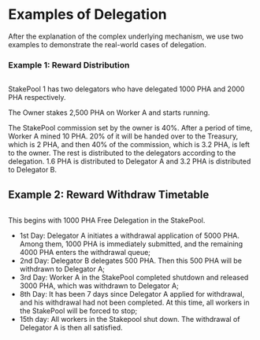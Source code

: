 # Examples of Delegation

After the explanation of the complex underlying mechanism, we use two examples to demonstrate the real-world cases of delegation.

### Example 1: Reward Distribution <a href="#example-1-reward-distribution" id="example-1-reward-distribution"></a>

<figure><img src="../../../.gitbook/assets/reward-distribution.png" alt=""><figcaption></figcaption></figure>

StakePool 1 has two delegators who have delegated 1000 PHA and 2000 PHA respectively.

The Owner stakes 2,500 PHA on Worker A and starts running.

The StakePool commission set by the owner is 40%. After a period of time, Worker A mined 10 PHA. 20% of it will be handed over to the Treasury, which is 2 PHA, and then 40% of the commission, which is 3.2 PHA, is left to the owner. The rest is distributed to the delegators according to the delegation. 1.6 PHA is distributed to Delegator A and 3.2 PHA is distributed to Delegator B.

## Example 2: Reward Withdraw Timetable

<figure><img src="../../../.gitbook/assets/reward-withdraw.png" alt=""><figcaption></figcaption></figure>

This begins with 1000 PHA Free Delegation in the StakePool.

* 1st Day: Delegator A initiates a withdrawal application of 5000 PHA. Among them, 1000 PHA is immediately submitted, and the remaining 4000 PHA enters the withdrawal queue;
* 2nd Day: Delegator B delegates 500 PHA. Then this 500 PHA will be withdrawn to Delegator A;
* 3rd Day: Worker A in the StakePool completed shutdown and released 3000 PHA, which was withdrawn to Delegator A;
* 8th Day: It has been 7 days since Delegator A applied for withdrawal, and his withdrawal had not been completed. At this time, all workers in the StakePool will be forced to stop;
* 15th day: All workers in the Stakepool shut down. The withdrawal of Delegator A is then all satisfied.

